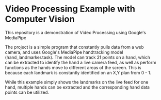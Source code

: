 # Video Processing Example with Computer Vision
This repository is a demonstration of Video Processing using Google's MediaPipe

The project is a simple program that constantly pulls data from a web camera, and uses Google's MediaPipe handtracking model (hand_landmarker.task). 
The model can track 21 points on a hand, which can be extracted to identify the hand a live camera feed, as well as perform functions as the hands move to different areas of the screen.
This is because each landmark is constantly identified on an X,Y plan from 0 - 1. 

While this example simply shows the landmarks on the live feed for one hand, multiple hands can be extracted and the corresponding hand data points can be utilized.
